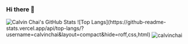 ### Hi there 👋


<img src="https://github-readme-stats.vercel.app/api?username=calvinchai&show_icons=true&hide_border=true&count_private=true&icon_color=fad000&theme=transparent" alt="Calvin Chai's GitHub Stats">
![Top Langs](https://github-readme-stats.vercel.app/api/top-langs/?username=calvinchai&layout=compact&hide=roff,css,html)

<img align="center" src="https://github-readme-streak-stats.herokuapp.com/?user=calvinchai&" alt="calvinchai" />
<!--
https://github.com/anuraghazra/github-readme-stats
-->
<!--
**calvinchai/calvinchai** is a ✨ _special_ ✨ repository because its `README.md` (this file) appears on your GitHub profile.

Here are some ideas to get you started:

- 🔭 I’m currently working on ...
- 🌱 I’m currently learning ...
- 👯 I’m looking to collaborate on ...
- 🤔 I’m looking for help with ...
- 💬 Ask me about ...
- 📫 How to reach me: ...
- 😄 Pronouns: ...
- ⚡ Fun fact: ...
-->
